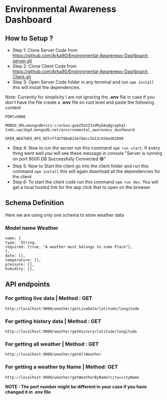 # Environmental Awareness Dashboard

## How to Setup ?
- Step 1: Clone Server Code from https://github.com/Arka90/Environmental-Awareness-Dashboard-server.git
- Step 2: Clone Client Code from https://github.com/Arka90/Environmental-Awareness-Dashboard-Client.git
- Step 3: Open Server Code folder in any terminal and run ``` npm install ``` this will install the dependencies.

Note: Currently for simplicity I am not ignoring the **.env** file in case if you don't have the file create a **.env** file on root level and paste the following content

```
PORT=9000

MONGO_URL=mongodb+srv://arkas:gxmZ5o5Z3sdRyDAs@graphql-todo.uqv1bgd.mongodb.net/environmental_awareness_dashboard

OPEN_WEATHER_API_KEY=ffd2f88a623ef8dcc5b13c926ed82099
```

- Step 4: Now to run the server run this command ``` npm run start ```. If every thing went well you will see these message in console "Server is running on port 9000
DB Successfully Connected 🟢"  
- Step 5: Now to Start the client go into the client folder and run this command ```npm install``` this will again download all the dependencies for the client
- Step 6: To start the client code run this command ```npm run dev```. You will get a local hosted link for the app click that to open on the browser

## Schema Definition

Here we are using only one schema to store weather data

### Model name Weather
```
name: {
type:  String,
required: [true, "A weather must belongs to some Place"],
},
date: [],
temperature: [],
pressure: [],
humidity: [],
```

## API endpoints

### For getting live data | Method : GET
```
http://localhost:9000/weather/getLiveData/latitude/longitude
```

### For getting history data | Method : GET
```
http://localhost:9000/weather/getHistory/latitude/longitude
```

### For getting all weather | Method : GET
```
http://localhost:9000/weather/getAllWeather
```

### For getting a weather by Name | Method: GET
```
http://localhost:9000/weather/getWeatherByName?city=cityName
```

**NOTE :  The port number might be different in your case if you have changed it in .env file**
